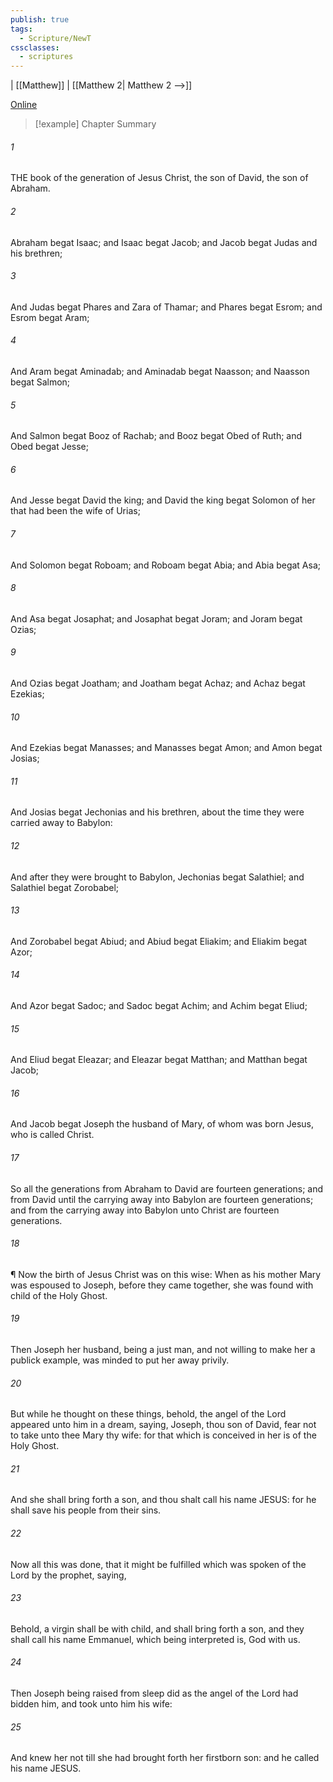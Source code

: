 ```yaml
---
publish: true
tags:
  - Scripture/NewT
cssclasses:
  - scriptures
---
```

 | [[Matthew]] | [[Matthew 2| Matthew 2 -->]]

[Online](https://churchofjesuschrist.org/study/scriptures/nt/matt/1?lang=eng)

>[!example] Chapter Summary
>
###### 1
THE book of the generation of Jesus Christ, the son of David, the son of Abraham.
###### 2
Abraham begat Isaac; and Isaac begat Jacob; and Jacob begat Judas and his brethren;
###### 3
And Judas begat Phares and Zara of Thamar; and Phares begat Esrom; and Esrom begat Aram;
###### 4
And Aram begat Aminadab; and Aminadab begat Naasson; and Naasson begat Salmon;
###### 5
And Salmon begat Booz of Rachab; and Booz begat Obed of Ruth; and Obed begat Jesse;
###### 6
And Jesse begat David the king; and David the king begat Solomon of her that had been the wife of Urias;
###### 7
And Solomon begat Roboam; and Roboam begat Abia; and Abia begat Asa;
###### 8
And Asa begat Josaphat; and Josaphat begat Joram; and Joram begat Ozias;
###### 9
And Ozias begat Joatham; and Joatham begat Achaz; and Achaz begat Ezekias;
###### 10
And Ezekias begat Manasses; and Manasses begat Amon; and Amon begat Josias;
###### 11
And Josias begat Jechonias and his brethren, about the time they were carried away to Babylon:
###### 12
And after they were brought to Babylon, Jechonias begat Salathiel; and Salathiel begat Zorobabel;
###### 13
And Zorobabel begat Abiud; and Abiud begat Eliakim; and Eliakim begat Azor;
###### 14
And Azor begat Sadoc; and Sadoc begat Achim; and Achim begat Eliud;
###### 15
And Eliud begat Eleazar; and Eleazar begat Matthan; and Matthan begat Jacob;
###### 16
And Jacob begat Joseph the husband of Mary, of whom was born Jesus, who is called Christ.
###### 17
So all the generations from Abraham to David are fourteen generations; and from David until the carrying away into Babylon are fourteen generations; and from the carrying away into Babylon unto Christ are fourteen generations.
###### 18
¶ Now the birth of Jesus Christ was on this wise: When as his mother Mary was espoused to Joseph, before they came together, she was found with child of the Holy Ghost.
###### 19
Then Joseph her husband, being a just man, and not willing to make her a publick example, was minded to put her away privily.
###### 20
But while he thought on these things, behold, the angel of the Lord appeared unto him in a dream, saying, Joseph, thou son of David, fear not to take unto thee Mary thy wife: for that which is conceived in her is of the Holy Ghost.
###### 21
And she shall bring forth a son, and thou shalt call his name JESUS: for he shall save his people from their sins.
###### 22
Now all this was done, that it might be fulfilled which was spoken of the Lord by the prophet, saying,
###### 23
Behold, a virgin shall be with child, and shall bring forth a son, and they shall call his name Emmanuel, which being interpreted is, God with us.
###### 24
Then Joseph being raised from sleep did as the angel of the Lord had bidden him, and took unto him his wife:
###### 25
And knew her not till she had brought forth her firstborn son: and he called his name JESUS.



